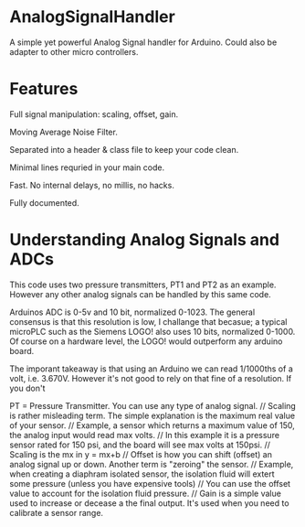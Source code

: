 # AnalogSignalHandler
A simple yet powerful Analog Signal handler for Arduino.
Could also be adapter to other micro controllers.

# Features
Full signal manipulation: scaling, offset, gain.

Moving Average Noise Filter.

Separated into a header & class file to keep your code clean.

Minimal lines requried in your main code.

Fast. No internal delays, no millis, no hacks.

Fully documented.

# Understanding Analog Signals and ADCs
This code uses two pressure transmitters, PT1 and PT2 as an example. However any other analog signals can be handled by this same code.

Arduinos ADC is 0-5v and 10 bit, normalized 0-1023. 
The general consensus is that this resolution is low, I challange that becasue; a typical microPLC such as the Siemens LOGO! also uses 10 bits, normalized 0-1000. Of course on a hardware level, the LOGO! would outperform any arduino board.

The imporant takeaway is that using an Arduino we can read 1/1000ths of a volt, i.e. 3.670V. 
However it's not good to rely on that fine of a resolution. If you don't 




PT = Pressure Transmitter. You can use any type of analog signal.
// Scaling is rather misleading term. The simple explanation is the maximum real value of your sensor.
// Example, a sensor which returns a maximum value of 150, the analog input would read max volts.
// In this example it is a pressure sensor rated for 150 psi, and the board will see max volts at 150psi.
// Scaling is the mx in y = mx+b
// Offset is how you can shift (offset) an analog signal up or down. Another term is "zeroing" the sensor. 
// Example, when creating a diaphram isolated sensor, the isolation fluid will extert some pressure (unless you have expensive tools)
// You can use the offset value to account for the isolation fluid pressure.
// Gain is a simple value used to increase or decease a the final output. It's used when you need to calibrate a sensor range.
